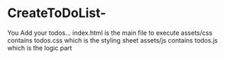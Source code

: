 # CreateToDoList-
You Add your todos...
index.html is the main file to execute
assets/css contains todos.css which is the styling sheet
assets/js contains todos.js which is the logic part
